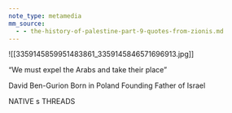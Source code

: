 ```yaml
---
note_type: metamedia
mm_source:
  - - the-history-of-palestine-part-9-quotes-from-zionis.md
---
```


![[3359145859951483861_3359145846571696913.jpg]]

“We must expel the Arabs
and take their place”

David Ben-Gurion
Born in Poland
Founding Father of Israel

NATIVE s THREADS


